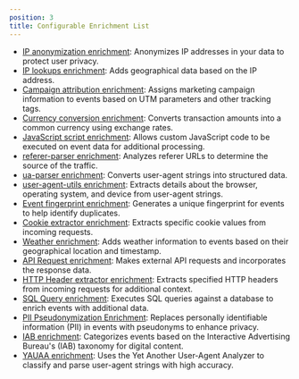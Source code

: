 ```yaml
---
position: 3
title: Configurable Enrichment List
---
```



- [IP anonymization enrichment](https://github.com/snowplow/snowplow/wiki/IP-anonymization-enrichment): Anonymizes IP addresses in your data to protect user privacy.
- [IP lookups enrichment](https://github.com/snowplow/snowplow/wiki/IP-lookups-enrichment): Adds geographical data based on the IP address.
- [Campaign attribution enrichment](https://github.com/snowplow/snowplow/wiki/Campaign-attribution-enrichment): Assigns marketing campaign information to events based on UTM parameters and other tracking tags.
- [Currency conversion enrichment](https://github.com/snowplow/snowplow/wiki/Currency-conversion-enrichment): Converts transaction amounts into a common currency using exchange rates.
- [JavaScript script enrichment](https://github.com/snowplow/snowplow/wiki/JavaScript-script-enrichment): Allows custom JavaScript code to be executed on event data for additional processing.
- [referer-parser enrichment](https://github.com/snowplow/snowplow/wiki/referer-parser-enrichment): Analyzes referer URLs to determine the source of the traffic.
- [ua-parser enrichment](https://github.com/snowplow/snowplow/wiki/ua-parser-enrichment): Converts user-agent strings into structured data.
- [user-agent-utils enrichment](https://github.com/snowplow/snowplow/wiki/user-agent-utils-enrichment): Extracts details about the browser, operating system, and device from user-agent strings.
- [Event fingerprint enrichment](https://github.com/snowplow/snowplow/wiki/Event-fingerprint-enrichment): Generates a unique fingerprint for events to help identify duplicates.
- [Cookie extractor enrichment](https://github.com/snowplow/snowplow/wiki/Cookie-extractor-enrichment): Extracts specific cookie values from incoming requests.
- [Weather enrichment](https://github.com/snowplow/snowplow/wiki/Weather-enrichment): Adds weather information to events based on their geographical location and timestamp.
- [API Request enrichment](https://github.com/snowplow/snowplow/wiki/API-Request-enrichment): Makes external API requests and incorporates the response data.
- [HTTP Header extractor enrichment](https://github.com/snowplow/snowplow/wiki/HTTP-header-extractor-enrichment): Extracts specified HTTP headers from incoming requests for additional context.
- [SQL Query enrichment](https://github.com/snowplow/snowplow/wiki/SQL-Query-enrichment): Executes SQL queries against a database to enrich events with additional data.
- [PII Pseudonymization Enrichment](https://github.com/snowplow/snowplow/wiki/PII-pseudonymization-enrichment): Replaces personally identifiable information (PII) in events with pseudonyms to enhance privacy.
- [IAB enrichment](https://github.com/snowplow/snowplow/wiki/IAB-enrichment): Categorizes events based on the Interactive Advertising Bureau's (IAB) taxonomy for digital content.
- [YAUAA enrichment](https://github.com/snowplow/snowplow/wiki/YAUAA-enrichment): Uses the Yet Another User-Agent Analyzer to classify and parse user-agent strings with high accuracy.
